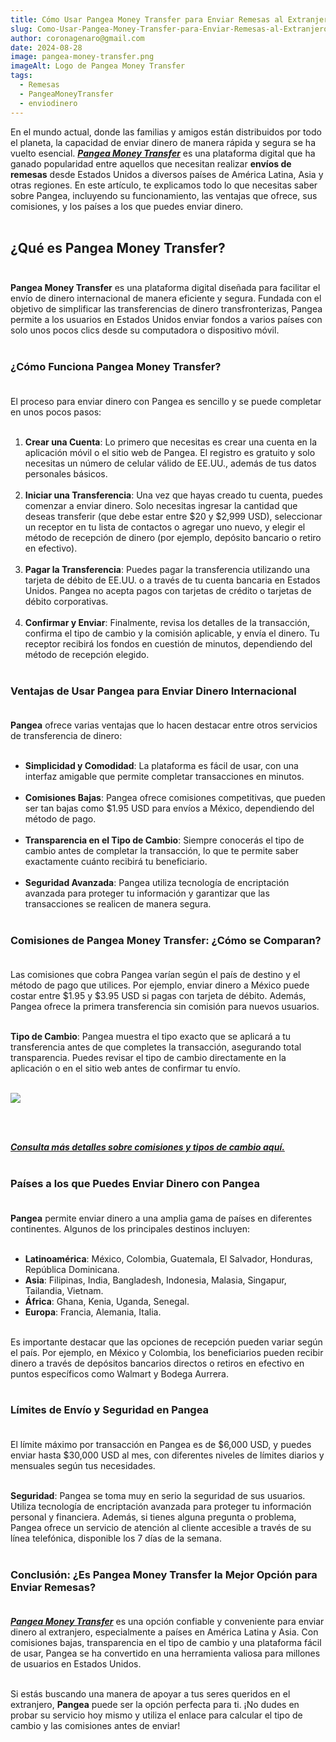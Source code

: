 ```yaml
---
title: Cómo Usar Pangea Money Transfer para Enviar Remesas al Extranjero.
slug: Como-Usar-Pangea-Money-Transfer-para-Enviar-Remesas-al-Extranjero
author: coronagenaro@gmail.com
date: 2024-08-28
image: pangea-money-transfer.png
imageAlt: Logo de Pangea Money Transfer
tags:
  - Remesas
  - PangeaMoneyTransfer
  - enviodinero
---
```

<!--StartFragment-->

En el mundo actual, donde las familias y amigos están distribuidos por todo el planeta, la capacidad de enviar dinero de manera rápida y segura se ha vuelto esencial. ***[Pangea Money Transfer](https://pangeamoneytransfer.com/es/)*** es una plataforma digital que ha ganado popularidad entre aquellos que necesitan realizar **envíos de remesas** desde Estados Unidos a diversos países de América Latina, Asia y otras regiones. En este artículo, te explicamos todo lo que necesitas saber sobre Pangea, incluyendo su funcionamiento, las ventajas que ofrece, sus comisiones, y los países a los que puedes enviar dinero.<br/><br/>

## **¿Qué es Pangea Money Transfer?<br/><br/>**

**Pangea Money Transfer** es una plataforma digital diseñada para facilitar el envío de dinero internacional de manera eficiente y segura. Fundada con el objetivo de simplificar las transferencias de dinero transfronterizas, Pangea permite a los usuarios en Estados Unidos enviar fondos a varios países con solo unos pocos clics desde su computadora o dispositivo móvil.<br/><br/>

### **¿Cómo Funciona Pangea Money Transfer?<br/><br/>**

El proceso para enviar dinero con Pangea es sencillo y se puede completar en unos pocos pasos:<br/><br/>

1. **Crear una Cuenta**: Lo primero que necesitas es crear una cuenta en la aplicación móvil o el sitio web de Pangea. El registro es gratuito y solo necesitas un número de celular válido de EE.UU., además de tus datos personales básicos.<br/><br/>
2. **Iniciar una Transferencia**: Una vez que hayas creado tu cuenta, puedes comenzar a enviar dinero. Solo necesitas ingresar la cantidad que deseas transferir (que debe estar entre $20 y $2,999 USD), seleccionar un receptor en tu lista de contactos o agregar uno nuevo, y elegir el método de recepción de dinero (por ejemplo, depósito bancario o retiro en efectivo).<br/><br/>
3. **Pagar la Transferencia**: Puedes pagar la transferencia utilizando una tarjeta de débito de EE.UU. o a través de tu cuenta bancaria en Estados Unidos. Pangea no acepta pagos con tarjetas de crédito o tarjetas de débito corporativas.<br/><br/>
4. **Confirmar y Enviar**: Finalmente, revisa los detalles de la transacción, confirma el tipo de cambio y la comisión aplicable, y envía el dinero. Tu receptor recibirá los fondos en cuestión de minutos, dependiendo del método de recepción elegido.<br/><br/>

### **Ventajas de Usar Pangea para Enviar Dinero Internacional<br/><br/>**

**Pangea** ofrece varias ventajas que lo hacen destacar entre otros servicios de transferencia de dinero:<br/><br/>

* **Simplicidad y Comodidad**: La plataforma es fácil de usar, con una interfaz amigable que permite completar transacciones en minutos.<br/><br/>
* **Comisiones Bajas**: Pangea ofrece comisiones competitivas, que pueden ser tan bajas como $1.95 USD para envíos a México, dependiendo del método de pago.<br/><br/>
* **Transparencia en el Tipo de Cambio**: Siempre conocerás el tipo de cambio antes de completar la transacción, lo que te permite saber exactamente cuánto recibirá tu beneficiario.<br/><br/>
* **Seguridad Avanzada**: Pangea utiliza tecnología de encriptación avanzada para proteger tu información y garantizar que las transacciones se realicen de manera segura.<br/><br/>

### **Comisiones de Pangea Money Transfer: ¿Cómo se Comparan?<br/><br/>**

Las comisiones que cobra Pangea varían según el país de destino y el método de pago que utilices. Por ejemplo, enviar dinero a México puede costar entre $1.95 y $3.95 USD si pagas con tarjeta de débito. Además, Pangea ofrece la primera transferencia sin comisión para nuevos usuarios.<br/><br/>

**Tipo de Cambio**: Pangea muestra el tipo exacto que se aplicará a tu transferencia antes de que completes la transacción, asegurando total transparencia. Puedes revisar el tipo de cambio directamente en la aplicación o en el sitio web antes de confirmar tu envío.<br/><br/>

![](https://media.licdn.com/dms/image/v2/D4E12AQE8pDcDGxIQlA/article-inline_image-shrink_1500_2232/article-inline_image-shrink_1500_2232/0/1724735605498?e=1730332800&v=beta&t=XXq81syFwlR8BqfiPGtWtVktFAJdcbguA5fOYSKs-EM)

<br/><br/>

***[Consulta más detalles sobre comisiones y tipos de cambio aquí.](https://app.pangeamoneytransfer.com/)***<br/><br/>

### **Países a los que Puedes Enviar Dinero con Pangea<br/><br/>**

**Pangea** permite enviar dinero a una amplia gama de países en diferentes continentes. Algunos de los principales destinos incluyen:<br/><br/>

* **Latinoamérica**: México, Colombia, Guatemala, El Salvador, Honduras, República Dominicana.
* **Asia**: Filipinas, India, Bangladesh, Indonesia, Malasia, Singapur, Tailandia, Vietnam.
* **África**: Ghana, Kenia, Uganda, Senegal.
* **Europa**: Francia, Alemania, Italia.<br/><br/>

Es importante destacar que las opciones de recepción pueden variar según el país. Por ejemplo, en México y Colombia, los beneficiarios pueden recibir dinero a través de depósitos bancarios directos o retiros en efectivo en puntos específicos como Walmart y Bodega Aurrera.<br/><br/>

### **Límites de Envío y Seguridad en Pangea<br/><br/>**

El límite máximo por transacción en Pangea es de $6,000 USD, y puedes enviar hasta $30,000 USD al mes, con diferentes niveles de límites diarios y mensuales según tus necesidades.<br/><br/>

**Seguridad**: Pangea se toma muy en serio la seguridad de sus usuarios. Utiliza tecnología de encriptación avanzada para proteger tu información personal y financiera. Además, si tienes alguna pregunta o problema, Pangea ofrece un servicio de atención al cliente accesible a través de su línea telefónica, disponible los 7 días de la semana.<br/><br/>

### **Conclusión: ¿Es Pangea Money Transfer la Mejor Opción para Enviar Remesas?<br/><br/>**

***[Pangea Money Transfer](https://pangeamoneytransfer.com/es/)*** es una opción confiable y conveniente para enviar dinero al extranjero, especialmente a países en América Latina y Asia. Con comisiones bajas, transparencia en el tipo de cambio y una plataforma fácil de usar, Pangea se ha convertido en una herramienta valiosa para millones de usuarios en Estados Unidos.<br/><br/>

Si estás buscando una manera de apoyar a tus seres queridos en el extranjero, **Pangea** puede ser la opción perfecta para ti. ¡No dudes en probar su servicio hoy mismo y utiliza el enlace para calcular el tipo de cambio y las comisiones antes de enviar!<br/><br/>

<!--EndFragment-->
